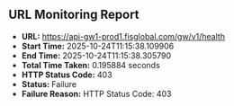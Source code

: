 ## URL Monitoring Report

- **URL:** https://api-gw1-prod1.fisglobal.com/gw/v1/health
- **Start Time:** 2025-10-24T11:15:38.109906
- **End Time:** 2025-10-24T11:15:38.305790
- **Total Time Taken:** 0.195884 seconds
- **HTTP Status Code:** 403
- **Status:** Failure
- **Failure Reason:** HTTP Status Code: 403
